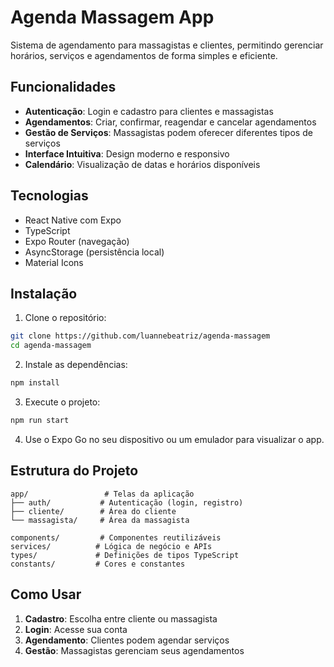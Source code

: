 # Agenda Massagem App

Sistema de agendamento para massagistas e clientes, permitindo gerenciar horários, serviços e agendamentos de forma simples e eficiente.

## Funcionalidades

- **Autenticação**: Login e cadastro para clientes e massagistas
- **Agendamentos**: Criar, confirmar, reagendar e cancelar agendamentos
- **Gestão de Serviços**: Massagistas podem oferecer diferentes tipos de serviços
- **Interface Intuitiva**: Design moderno e responsivo
- **Calendário**: Visualização de datas e horários disponíveis

## Tecnologias

- React Native com Expo
- TypeScript
- Expo Router (navegação)
- AsyncStorage (persistência local)
- Material Icons

## Instalação

1. Clone o repositório:
```bash
git clone https://github.com/luannebeatriz/agenda-massagem
cd agenda-massagem
```

2. Instale as dependências:
```bash
npm install
```

3. Execute o projeto:
```bash
npm run start
```

4. Use o Expo Go no seu dispositivo ou um emulador para visualizar o app.

## Estrutura do Projeto

```
app/                 # Telas da aplicação
├── auth/           # Autenticação (login, registro)
├── cliente/        # Área do cliente
└── massagista/     # Área da massagista

components/         # Componentes reutilizáveis
services/          # Lógica de negócio e APIs
types/             # Definições de tipos TypeScript
constants/         # Cores e constantes
```

## Como Usar

1. **Cadastro**: Escolha entre cliente ou massagista
2. **Login**: Acesse sua conta
3. **Agendamento**: Clientes podem agendar serviços
4. **Gestão**: Massagistas gerenciam seus agendamentos

